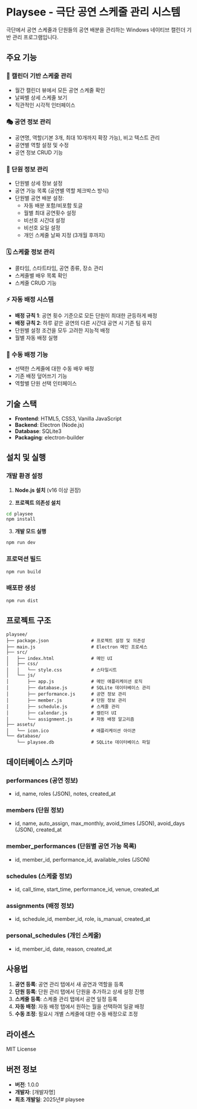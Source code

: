 # Playsee - 극단 공연 스케줄 관리 시스템

극단에서 공연 스케줄과 단원들의 공연 배분을 관리하는 Windows 네이티브 캘린더 기반 관리 프로그램입니다.

## 주요 기능

### 📅 캘린더 기반 스케줄 관리
- 월간 캘린더 뷰에서 모든 공연 스케줄 확인
- 날짜별 상세 스케줄 보기
- 직관적인 시각적 인터페이스

### 🎭 공연 정보 관리
- 공연명, 역할(기본 3개, 최대 10개까지 확장 가능), 비고 텍스트 관리
- 공연별 역할 설정 및 수정
- 공연 정보 CRUD 기능

### 👥 단원 정보 관리
- 단원별 상세 정보 설정
- 공연 가능 목록 (공연별 역할 체크박스 방식)
- 단원별 공연 배분 설정:
  - 자동 배분 포함/비포함 토글
  - 월별 최대 공연횟수 설정
  - 비선호 시간대 설정
  - 비선호 요일 설정
  - 개인 스케줄 날짜 지정 (3개월 후까지)

### 🗓️ 스케줄 정보 관리
- 콜타임, 스타트타임, 공연 종류, 장소 관리
- 스케줄별 배우 목록 확인
- 스케줄 CRUD 기능

### ⚡ 자동 배정 시스템
- **배정 규칙 1**: 공연 횟수 기준으로 모든 단원이 최대한 균등하게 배정
- **배정 규칙 2**: 하루 같은 공연의 다른 시간대 공연 시 기존 팀 유지
- 단원별 설정 조건을 모두 고려한 지능적 배정
- 월별 자동 배정 실행

### 🎯 수동 배정 기능
- 선택한 스케줄에 대한 수동 배우 배정
- 기존 배정 덮어쓰기 기능
- 역할별 단원 선택 인터페이스

## 기술 스택

- **Frontend**: HTML5, CSS3, Vanilla JavaScript
- **Backend**: Electron (Node.js)
- **Database**: SQLite3
- **Packaging**: electron-builder

## 설치 및 실행

### 개발 환경 설정

1. **Node.js 설치** (v16 이상 권장)

2. **프로젝트 의존성 설치**
```bash
cd playsee
npm install
```

3. **개발 모드 실행**
```bash
npm run dev
```

### 프로덕션 빌드

```bash
npm run build
```

### 배포판 생성

```bash
npm run dist
```

## 프로젝트 구조

```
playsee/
├── package.json                # 프로젝트 설정 및 의존성
├── main.js                     # Electron 메인 프로세스
├── src/
│   ├── index.html              # 메인 UI
│   ├── css/
│   │   └── style.css           # 스타일시트
│   └── js/
│       ├── app.js              # 메인 애플리케이션 로직
│       ├── database.js         # SQLite 데이터베이스 관리
│       ├── performance.js      # 공연 정보 관리
│       ├── member.js           # 단원 정보 관리
│       ├── schedule.js         # 스케줄 관리
│       ├── calendar.js         # 캘린더 UI
│       └── assignment.js       # 자동 배정 알고리즘
├── assets/
│   └── icon.ico                # 애플리케이션 아이콘
└── database/
    └── playsee.db              # SQLite 데이터베이스 파일
```

## 데이터베이스 스키마

### performances (공연 정보)
- id, name, roles (JSON), notes, created_at

### members (단원 정보)
- id, name, auto_assign, max_monthly, avoid_times (JSON), avoid_days (JSON), created_at

### member_performances (단원별 공연 가능 목록)
- id, member_id, performance_id, available_roles (JSON)

### schedules (스케줄 정보)
- id, call_time, start_time, performance_id, venue, created_at

### assignments (배정 정보)
- id, schedule_id, member_id, role, is_manual, created_at

### personal_schedules (개인 스케줄)
- id, member_id, date, reason, created_at

## 사용법

1. **공연 등록**: 공연 관리 탭에서 새 공연과 역할을 등록
2. **단원 등록**: 단원 관리 탭에서 단원을 추가하고 상세 설정 진행
3. **스케줄 등록**: 스케줄 관리 탭에서 공연 일정 등록
4. **자동 배정**: 자동 배정 탭에서 원하는 월을 선택하여 일괄 배정
5. **수동 조정**: 필요시 개별 스케줄에 대한 수동 배정으로 조정

## 라이센스

MIT License

## 버전 정보

- **버전**: 1.0.0
- **개발자**: [개발자명]
- **최초 개발일**: 2025년#   p l a y s e e  
 
